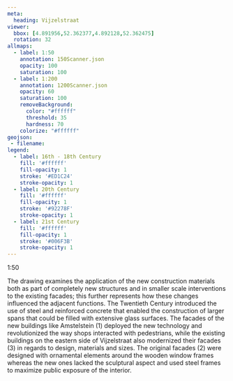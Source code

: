 ```yaml
---
meta:
  heading: Vijzelstraat
viewer:
  bbox: [4.891956,52.362377,4.892128,52.362475]
  rotation: 32
allmaps:
  - label: 1:50
    annotation: 150Scanner.json
    opacity: 100
    saturation: 100
  - label: 1:200
    annotation: 1200Scanner.json
    opacity: 60
    saturation: 100
    removeBackground:
      color: "#ffffff"
      threshold: 35
      hardness: 70
    colorize: "#ffffff"
geojson:
 - filename:
legend:
  - label: 16th - 18th Century
    fill: '#ffffff'
    fill-opacity: 1
    stroke: '#ED1C24'
    stroke-opacity: 1
  - label: 20th Century
    fill: '#ffffff'
    fill-opacity: 1
    stroke: '#92278F'
    stroke-opacity: 1
  - label: 21st Century
    fill: '#ffffff'
    fill-opacity: 1
    stroke: '#006F3B'
    stroke-opacity: 1
---
```

1:50

The drawing examines the application of the new construction materials both as part of completely new structures and in smaller scale interventions to the existing facades; this further represents how these changes influenced the adjacent functions. The Twentieth Century introduced the use of steel and reinforced concrete that enabled the construction of larger spans that could be filled with extensive glass surfaces. The facades of the new buildings like Amstelstein (1) deployed the new technology and revolutionized the way shops interacted with pedestrians, while the existing buildings on the eastern side of Vijzelstraat also modernized their facades (3) in regards to design, materials and sizes. The original facades (2) were designed with ornamental elements around the wooden window frames whereas the new ones lacked the sculptural aspect and used steel frames to maximize public exposure of the interior.